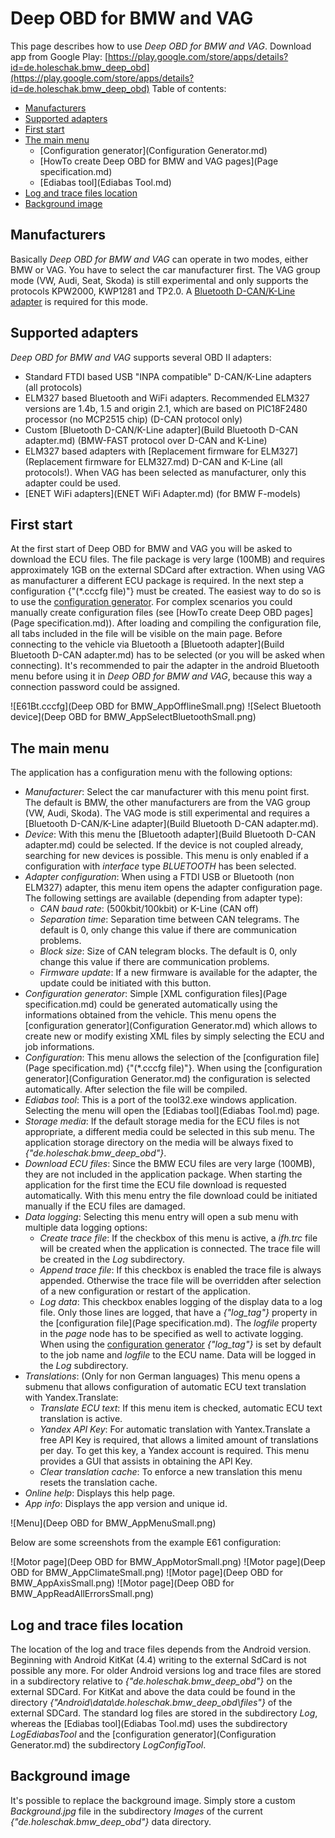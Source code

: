 # Deep OBD for BMW and VAG
This page describes how to use _Deep OBD for BMW and VAG_.
Download app from Google Play: [https://play.google.com/store/apps/details?id=de.holeschak.bmw_deep_obd](https://play.google.com/store/apps/details?id=de.holeschak.bmw_deep_obd)
Table of contents:
* [Manufacturers](#manufacturers)
* [Supported adapters](#supported-adapters)
* [First start](#first-start)
* [The main menu](#the-main-menu)
	* [Configuration generator](Configuration Generator.md)
	* [HowTo create Deep OBD for BMW and VAG pages](Page specification.md)
	* [Ediabas tool](Ediabas Tool.md)
* [Log and trace files location](#log-and-trace-files-location)
* [Background image](#background-image)

## Manufacturers
Basically _Deep OBD for BMW and VAG_ can operate in two modes, either BMW or VAG. You have to select the car manufacturer first. The VAG group mode (VW, Audi, Seat, Skoda) is still experimental and only supports the protocols KPW2000, KWP1281 and TP2.0. A [Bluetooth D-CAN/K-Line adapter](Build-Bluetooth-D-CAN-adapter) is required for this mode.

## Supported adapters
_Deep OBD for BMW and VAG_ supports several OBD II adapters:
* Standard FTDI based USB "INPA compatible" D-CAN/K-Line adapters (all protocols)
* ELM327 based Bluetooth and WiFi adapters. Recommended ELM327 versions are 1.4b, 1.5 and origin 2.1, which are based on PIC18F2480 processor (no MCP2515 chip) (D-CAN protocol only) 
* Custom [Bluetooth D-CAN/K-Line adapter](Build Bluetooth D-CAN adapter.md) (BMW-FAST protocol over D-CAN and K-Line)
* ELM327 based adapters with [Replacement firmware for ELM327](Replacement firmware for ELM327.md) D-CAN and K-Line (all protocols!). When VAG has been selected as manufacturer, only this adapter could be used.
* [ENET WiFi adapters](ENET WiFi Adapter.md) (for BMW F-models)

## First start
At the first start of Deep OBD for BMW and VAG you will be asked to download the ECU files. The file package is very large (100MB) and requires approximately 1GB on the external SDCard after extraction. When using VAG as manufacturer a different ECU package is required.
In the next step a configuration {"(*.cccfg file)"} must be created. The easiest way to do so is to use the [configuration generator](#ConfigurationGenerator). For complex scenarios you could manually create configuration files (see [HowTo create Deep OBD pages](Page specification.md)). After loading and compiling the configuration file, all tabs included in the file will be visible on the main page.
Before connecting to the vehicle via Bluetooth a [Bluetooth adapter](Build Bluetooth D-CAN adapter.md) has to be selected (or you will be asked when connecting). It's recommended to pair the adapter in the android Bluetooth menu before using it in _Deep OBD for BMW and VAG_, because this way a connection password could be assigned.

![E61Bt.cccfg](Deep OBD for BMW_AppOfflineSmall.png) ![Select Bluetooth device](Deep OBD for BMW_AppSelectBluetoothSmall.png)

## The main menu
The application has a configuration menu with the following options:
* _Manufacturer_: Select the car manufacturer with this menu point first. The default is BMW, the other manufacturers are from the VAG group (VW, Audi, Skoda). The VAG mode is still experimental and requires a [Bluetooth D-CAN/K-Line adapter](Build Bluetooth D-CAN adapter.md).
* _Device_: With this menu the [Bluetooth adapter](Build Bluetooth D-CAN adapter.md) could be selected.  If the device is not coupled already, searching for new devices is possible. This menu is only enabled if a configuration with _interface_ type _BLUETOOTH_ has been selected.
* _Adapter configuration_: When using a FTDI USB or Bluetooth (non ELM327) adapter, this menu item opens the adapter configuration page. The following settings are available (depending from adapter type):
	* _CAN baud rate_: (500kbit/100kbit) or K-Line (CAN off)
	* _Separation time_: Separation time between CAN telegrams. The default is 0, only change this value if there are communication problems.
	* _Block size_: Size of CAN telegram blocks. The default is 0, only change this value if there are communication problems.
	* _Firmware update_: If a new firmware is available for the adapter, the update could be initiated with this button.
* _Configuration generator_: Simple [XML configuration files](Page specification.md) could be generated automatically using the informations obtained from the vehicle. This menu opens the [configuration generator](Configuration Generator.md) which allows to create new or modify existing XML files by simply selecting the ECU and job informations.
* _Configuration_: This menu allows the selection of the [configuration file](Page specification.md) {"(*.cccfg file)"}. When using the [configuration generator](Configuration Generator.md) the configuration is selected automatically. After selection the file will be compiled.
* _Ediabas tool_: This is a port of the tool32.exe windows application. Selecting the menu will open the [Ediabas tool](Ediabas Tool.md) page.
* _Storage media_: If the default storage media for the ECU files is not appropriate, a different media could be selected in this sub menu. The application storage directory on the media will be always fixed to _{"de.holeschak.bmw_deep_obd"}_.
* _Download ECU files_: Since the BMW ECU files are very large (100MB), they are not included in the application package. When starting the application for the first time the ECU file download is requested automatically. With this menu entry the file download could be initiated manually if the ECU files are damaged.
* _Data logging_: Selecting this menu entry will open a sub menu with multiple data logging options:
	* _Create trace file_: If the checkbox of this menu is active, a _ifh.trc_ file will be created when the application is connected. The trace file will be created in the _Log_ subdirectory.
	* _Append trace file_: If this checkbox is enabled the trace file is always appended. Otherwise the trace file will be overridden after selection of a new configuration or restart of the application.
	* _Log data_: This checkbox enables logging of the display data to a log file. Only those lines are logged, that have a _{"log_tag"}_ property in the [configuration file](Page specification.md). The _logfile_ property in the _page_ node has to be specified as well to activate logging. When using the [configuration generator](#ConfigurationGenerator) _{"log_tag"}_ is set by default to the job name and _logfile_ to the ECU name. Data will be logged in the _Log_ subdirectory.
* _Translations_: (Only for non German languages) This menu opens a submenu that allows configuration of automatic ECU text translation with Yandex.Translate:
	* _Translate ECU text_: If this menu item is checked, automatic ECU text translation is active.
	* _Yandex API Key_: For automatic translation with Yantex.Translate a free API Key is required, that allows a limited amount of translations per day. To get this key, a Yandex account is required. This menu provides a GUI that assists in obtaining the API Key.
	* _Clear translation cache_: To enforce a new translation this menu resets the translation cache.
* _Online help_: Displays this help page.
* _App info_: Displays the app version and unique id.

![Menu](Deep OBD for BMW_AppMenuSmall.png)

Below are some screenshots from the example E61 configuration:

![Motor page](Deep OBD for BMW_AppMotorSmall.png) ![Motor page](Deep OBD for BMW_AppClimateSmall.png) ![Motor page](Deep OBD for BMW_AppAxisSmall.png) ![Motor page](Deep OBD for BMW_AppReadAllErrorsSmall.png)

## Log and trace files location
The location of the log and trace files depends from the Android version.
Beginning with Android KitKat (4.4) writing to the external SdCard is not possible any more. For older Android versions log and trace files are stored in a subdirectory relative to _{"de.holeschak.bmw_deep_obd"}_ on the external SDCard. For KitKat and above the data could be found in the directory _{"Android\data\de.holeschak.bmw_deep_obd\files"}_ of the external SDCard.
The standard log files are stored in the subdirectory _Log_, whereas the [Ediabas tool](Ediabas Tool.md) uses the subdirectory _LogEdiabasTool_ and the [configuration generator](Configuration Generator.md) the subdirectory _LogConfigTool_.

## Background image
It's possible to replace the background image. Simply store a custom _Background.jpg_ file in the subdirectory _Images_ of the current _{"de.holeschak.bmw_deep_obd"}_ data directory.
